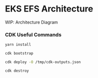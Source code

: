 # EKS EFS Architecture

WIP: Architecture Diagram

### CDK Useful Commands
```sh
yarn install
```

```sh
cdk bootstrap
```

```sh
cdk deploy -O /tmp/cdk-outputs.json
```

```sh
cdk destroy
```
